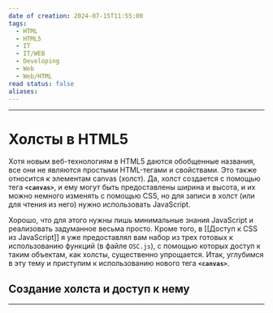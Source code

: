 ```yaml
---
date of creation: 2024-07-15T11:55:00
tags:
  - HTML
  - HTML5
  - IT
  - IT/WEB
  - Developing
  - Web
  - Web/HTML
read status: false
aliases:
---
```

---
# Холсты в HTML5


Хотя новым веб-технологиям в HTML5 даются обобщенные названия, все они не являются простыми HTML-тегами и свойствами. Это также относится к элементам canvas (холст). Да, холст создается с помощью тега **`<canvas>`**, и ему могут быть предоставлены ширина и высота, и их можно немного изменять с помощью CSS, но для записи в холст (или для чтения из него) нужно использовать JavaScript.

Хорошо, что для этого нужны лишь минимальные знания JavaScript и реализовать задуманное весьма просто. Кроме того, в [[Доступ к CSS из JavaScript]] я уже предоставлял вам набор из трех готовых к использованию функций (в файле `OSC.js`), с помощью которых доступ к таким объектам, как холсты, существенно упрощается. Итак, углубимся в эту тему и приступим к использованию нового тега **`<canvas>`**.


## Создание холста и доступ к нему
---

